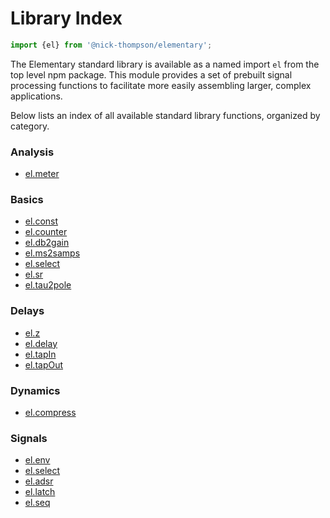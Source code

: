 # Library Index

```js
import {el} from '@nick-thompson/elementary';
```

The Elementary standard library is available as a named import `el` from the
top level npm package. This module provides a set of prebuilt signal processing
functions to facilitate more easily assembling larger, complex applications.

Below lists an index of all available standard library functions, organized by
category.

### Analysis

* [el.meter](./reference/meter)

### Basics

* [el.const](./reference/const.md)
* [el.counter](./reference/counter.md)
* [el.db2gain](./reference/db2gain.md)
* [el.ms2samps](./reference/ms2samps.md)
* [el.select](./reference/select.md)
* [el.sr](./reference/sr.md)
* [el.tau2pole](./reference/tau2pole.md)

### Delays

* [el.z](./reference/z.md)
* [el.delay](./reference/delay.md)
* [el.tapIn](./reference/tapIn.md)
* [el.tapOut](./reference/tapOut.md)

### Dynamics

* [el.compress](./reference/compress.md)

### Signals

* [el.env](./reference/env.md)
* [el.select](./reference/select.md)
* [el.adsr](./reference/adsr.md)
* [el.latch](./reference/latch.md)
* [el.seq](./reference/seq.md)
